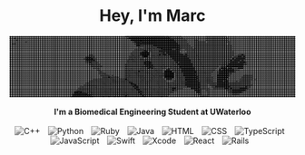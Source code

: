 <h1 align="center"> Hey, I'm Marc </h1>

![gif](/croppedgifwide.gif)
 
<div align="center">
  <strong>I'm a Biomedical Engineering Student at UWaterloo</strong>
</div>

<br>
<div align="center">
  <img alt="C++" width="40px" style="padding-right:10px; filter: grayscale(100%);" src="https://cdn.jsdelivr.net/gh/devicons/devicon/icons/cplusplus/cplusplus-original.svg" />
  <img alt="Python" width="40px" style="padding-right:10px; filter: grayscale(100%);" src="https://cdn.jsdelivr.net/gh/devicons/devicon/icons/python/python-original.svg" />
  <img alt="Ruby" width="40px" style="padding-right:10px; filter: grayscale(100%);" src="https://cdn.jsdelivr.net/gh/devicons/devicon/icons/ruby/ruby-plain.svg" />
  <img alt="Java" width="40px" style="padding-right:10px; filter: grayscale(100%);" src="https://cdn.jsdelivr.net/gh/devicons/devicon/icons/java/java-original.svg"/>
  <img alt="HTML" width="40px" style="padding-right:10px; filter: grayscale(100%);" src="https://cdn.jsdelivr.net/gh/devicons/devicon/icons/html5/html5-plain.svg" />
  <img alt="CSS" width="40px" style="padding-right:10px; filter: grayscale(100%);" src="https://cdn.jsdelivr.net/gh/devicons/devicon/icons/css3/css3-plain.svg" />
  <img alt="TypeScript" width="40px" style="padding-right:10px; filter: grayscale(100%);" src="https://cdn.jsdelivr.net/gh/devicons/devicon/icons/typescript/typescript-plain.svg" />
  <img alt="JavaScript" width="40px" style="padding-right:10px; filter: grayscale(100%);" src="https://cdn.jsdelivr.net/gh/devicons/devicon/icons/javascript/javascript-plain.svg" />
  <img alt="Swift" width="40px" style="padding-right:10px; filter: grayscale(100%);" src="https://cdn.jsdelivr.net/gh/devicons/devicon/icons/swift/swift-original.svg" />
  <img alt="Xcode" width="40px" style="padding-right:10px; filter: grayscale(100%);" src="https://cdn.jsdelivr.net/gh/devicons/devicon/icons/xcode/xcode-plain.svg" />
  <img alt="React" width="40px" style="padding-right:10px; filter: grayscale(100%);" src="https://cdn.jsdelivr.net/gh/devicons/devicon/icons/react/react-original.svg" />
  <img alt="Rails" width="40px" style="padding-right:10px; filter: grayscale(100%);" src="https://cdn.jsdelivr.net/gh/devicons/devicon/icons/rails/rails-plain.svg" />
</div>



<!--
**MarcDasilva/MarcDaSilva** is a ✨ _special_ ✨ repository because its `README.md` (this file) appears on your GitHub profile.

Here are some ideas to get you started:

- 🌟 I’m currently working on ...
- 🌱 I’m currently learning ...
- 👯 I’m looking to collaborate on ...
- 🤔 I’m looking for help with ...
- 💬 Ask me about ...
- 📧 How to reach me: ...
- 😄 Pronouns: ...
- ⚡ Fun fact: ...
-->

